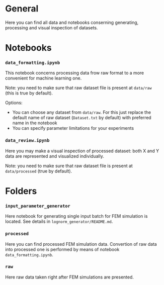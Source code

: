 # General
Here you can find all data and notebooks conserning generating, processing and visual inspection of datasets.

# Notebooks
### `data_formatting.ipynb`
This notebook concerns processing data frow raw format to a more convenient for machine learning one.

Note: you need to make sure that raw dataset file is present at `data/raw` (this is true by default).

Options:
- You can choose any dataset from `data/raw`. For this just replace the default name of raw dataset (`Dataset.txt` by default) with preferred name in the notebook
- You can specify parameter limitations for your experiments

### `data_review.ipynb`
Here you may make a visual inspection of processed dataset: both X and Y data are represented and visualized individually.

Note: you need to make sure that raw dataset file is present at `data/processed` (true by default).

# Folders
### `input_parameter_generator`
Here notebook for generating single input batch for FEM simulation is located. See details in `lognorm_generator/README.md`.

### `processed`
Here you can find processed FEM simulation data. Convertion of raw data into processed one is performed by means of notebook `data_formatting.ipynb`.

### `raw`
Here raw data taken right after FEM simulations are presented.
